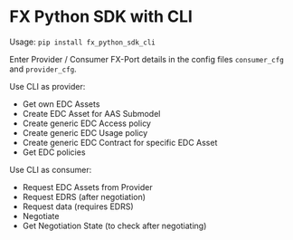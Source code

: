 # FX Python SDK with CLI

Usage: `pip install fx_python_sdk_cli`

Enter Provider / Consumer FX-Port details in the config files `consumer_cfg` and `provider_cfg`.

Use CLI as provider:
- Get own EDC Assets
- Create EDC Asset for AAS Submodel
- Create generic EDC Access policy
- Create generic EDC Usage policy
- Create generic EDC Contract for specific EDC Asset
- Get EDC policies

Use CLI as consumer:
- Request EDC Assets from Provider
- Request EDRS (after negotiation)
- Request data (requires EDRS)
- Negotiate
- Get Negotiation State (to check after negotiating)
